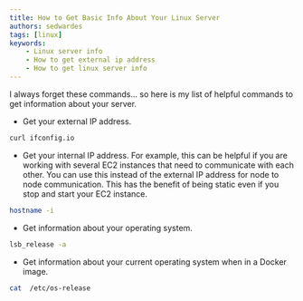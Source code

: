 ```yaml
---
title: How to Get Basic Info About Your Linux Server
authors: sedwardes
tags: [linux]
keywords:
    - Linux server info
    - How to get external ip address
    - How to get linux server info
---
```


I always forget these commands... so here is my list of helpful commands to get information about your server.

- Get your external IP address.

```bash
curl ifconfig.io 
```

<!--truncate-->

- Get your internal IP address. For example, this can be helpful if you are working with several EC2 instances that need to communicate with each other. You can use this instead of the external IP address for node to node communication. This has the benefit of being static even if you stop and start your EC2 instance.

```bash
hostname -i
```

- Get information about your operating system.

```bash
lsb_release -a
```

- Get information about your current operating system when in a Docker image.

```bash
cat  /etc/os-release 
```